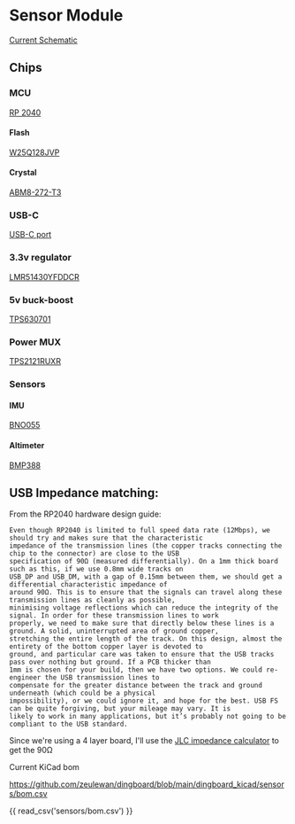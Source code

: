 # Sensor Module

[Current Schematic](https://github.com/zeulewan/dingboard/blob/main/dingboard_kicad/sensors/sensors.pdf)

## Chips
 
### MCU

[RP 2040](https://www.raspberrypi.com/products/rp2040/)

#### Flash

[W25Q128JVP](https://www.winbond.com/hq/product/code-storage-flash-memory/serial-nor-flash/?__locale=en&partNo=W25Q128JV)

#### Crystal

[ABM8-272-T3](https://www.digikey.ca/en/products/detail/abracon-llc/ABM8-272-T3/22472366)

### USB-C 

[USB-C port](https://jlcpcb.com/partdetail/Korean_HropartsElec-TYPE_C_31_M04/C129018)

### 3.3v regulator

[LMR51430YFDDCR](https://www.ti.com/product/LMR51430/part-details/LMR51430YFDDCR)

### 5v buck-boost

[TPS630701](https://www.ti.com/lit/ds/symlink/tps63070.pdf?ts=1734177677058)

### Power MUX

[TPS2121RUXR](https://jlcpcb.com/partdetail/TexasInstruments-TPS2121RUXR/C485916)

### Sensors

#### IMU

[BNO055](https://www.bosch-sensortec.com/products/smart-sensor-systems/bno055/)

#### Altimeter

[BMP388](https://www.bosch-sensortec.com/products/environmental-sensors/pressure-sensors/bmp388/)

## USB Impedance matching:

From the RP2040 hardware design guide:
```
Even though RP2040 is limited to full speed data rate (12Mbps), we should try and makes sure that the characteristic
impedance of the transmission lines (the copper tracks connecting the chip to the connector) are close to the USB
specification of 90Ω (measured differentially). On a 1mm thick board such as this, if we use 0.8mm wide tracks on
USB_DP and USB_DM, with a gap of 0.15mm between them, we should get a differential characteristic impedance of
around 90Ω. This is to ensure that the signals can travel along these transmission lines as cleanly as possible,
minimising voltage reflections which can reduce the integrity of the signal. In order for these transmission lines to work
properly, we need to make sure that directly below these lines is a ground. A solid, uninterrupted area of ground copper,
stretching the entire length of the track. On this design, almost the entirety of the bottom copper layer is devoted to
ground, and particular care was taken to ensure that the USB tracks pass over nothing but ground. If a PCB thicker than
1mm is chosen for your build, then we have two options. We could re-engineer the USB transmission lines to
compensate for the greater distance between the track and ground underneath (which could be a physical
impossibility), or we could ignore it, and hope for the best. USB FS can be quite forgiving, but your mileage may vary. It is
likely to work in many applications, but it’s probably not going to be compliant to the USB standard.
```

Since we're using a 4 layer board, I'll use the [JLC impedance calculator](https://jlcpcb.com/pcb-impedance-calculator) to get the 90Ω


Current KiCad bom


https://github.com/zeulewan/dingboard/blob/main/dingboard_kicad/sensors/bom.csv

{{ read_csv('sensors/bom.csv') }}